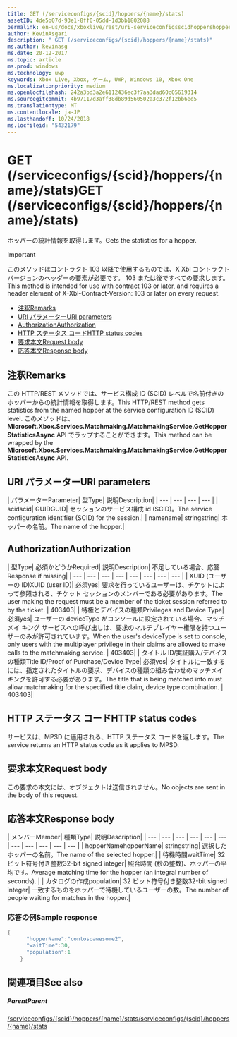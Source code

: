 ```yaml
---
title: GET (/serviceconfigs/{scid}/hoppers/{name}/stats)
assetID: 4de5b07d-93e1-8ff0-05dd-1d3bb1802088
permalink: en-us/docs/xboxlive/rest/uri-serviceconfigsscidhoppershoppernamestatsget.html
author: KevinAsgari
description: " GET (/serviceconfigs/{scid}/hoppers/{name}/stats)"
ms.author: kevinasg
ms.date: 20-12-2017
ms.topic: article
ms.prod: windows
ms.technology: uwp
keywords: Xbox Live, Xbox, ゲーム, UWP, Windows 10, Xbox One
ms.localizationpriority: medium
ms.openlocfilehash: 242a3bd3a2e6112436ec3f7aa3dad60c05619314
ms.sourcegitcommit: 4b97117d3aff38db89d560502a3c372f12bb6ed5
ms.translationtype: MT
ms.contentlocale: ja-JP
ms.lasthandoff: 10/24/2018
ms.locfileid: "5432179"
---
```

# <a name="get-serviceconfigsscidhoppersnamestats"></a><span data-ttu-id="8e605-104">GET (/serviceconfigs/{scid}/hoppers/{name}/stats)</span><span class="sxs-lookup"><span data-stu-id="8e605-104">GET (/serviceconfigs/{scid}/hoppers/{name}/stats)</span></span>

<span data-ttu-id="8e605-105">ホッパーの統計情報を取得します。</span><span class="sxs-lookup"><span data-stu-id="8e605-105">Gets the statistics for a hopper.</span></span>

> [!IMPORTANT]
> <span data-ttu-id="8e605-106">このメソッドはコントラクト 103 以降で使用するものでは、X Xbl コントラクト バージョンのヘッダーの要素が必要です。 103 または後ですべての要求します。</span><span class="sxs-lookup"><span data-stu-id="8e605-106">This method is intended for use with contract 103 or later, and requires a header element of X-Xbl-Contract-Version: 103 or later on every request.</span></span>

  * [<span data-ttu-id="8e605-107">注釈</span><span class="sxs-lookup"><span data-stu-id="8e605-107">Remarks</span></span>](#ID4ET)
  * [<span data-ttu-id="8e605-108">URI パラメーター</span><span class="sxs-lookup"><span data-stu-id="8e605-108">URI parameters</span></span>](#ID4E5)
  * [<span data-ttu-id="8e605-109">Authorization</span><span class="sxs-lookup"><span data-stu-id="8e605-109">Authorization</span></span>](#ID4EJB)
  * [<span data-ttu-id="8e605-110">HTTP ステータス コード</span><span class="sxs-lookup"><span data-stu-id="8e605-110">HTTP status codes</span></span>](#ID4E3C)
  * [<span data-ttu-id="8e605-111">要求本文</span><span class="sxs-lookup"><span data-stu-id="8e605-111">Request body</span></span>](#ID4EFD)
  * [<span data-ttu-id="8e605-112">応答本文</span><span class="sxs-lookup"><span data-stu-id="8e605-112">Response body</span></span>](#ID4EQD)

<a id="ID4ET"></a>


## <a name="remarks"></a><span data-ttu-id="8e605-113">注釈</span><span class="sxs-lookup"><span data-stu-id="8e605-113">Remarks</span></span>
<span data-ttu-id="8e605-114">この HTTP/REST メソッドでは、サービス構成 ID (SCID) レベルで名前付きのホッパーからの統計情報を取得します。</span><span class="sxs-lookup"><span data-stu-id="8e605-114">This HTTP/REST method gets statistics from the named hopper at the service configuration ID (SCID) level.</span></span> <span data-ttu-id="8e605-115">このメソッドは、 **Microsoft.Xbox.Services.Matchmaking.MatchmakingService.GetHopperStatisticsAsync** API でラップすることができます。</span><span class="sxs-lookup"><span data-stu-id="8e605-115">This method can be wrapped by the **Microsoft.Xbox.Services.Matchmaking.MatchmakingService.GetHopperStatisticsAsync** API.</span></span>  
<a id="ID4E5"></a>


## <a name="uri-parameters"></a><span data-ttu-id="8e605-116">URI パラメーター</span><span class="sxs-lookup"><span data-stu-id="8e605-116">URI parameters</span></span>

| <span data-ttu-id="8e605-117">パラメーター</span><span class="sxs-lookup"><span data-stu-id="8e605-117">Parameter</span></span>| <span data-ttu-id="8e605-118">型</span><span class="sxs-lookup"><span data-stu-id="8e605-118">Type</span></span>| <span data-ttu-id="8e605-119">説明</span><span class="sxs-lookup"><span data-stu-id="8e605-119">Description</span></span>|
| --- | --- | --- | --- |
| <span data-ttu-id="8e605-120">scid</span><span class="sxs-lookup"><span data-stu-id="8e605-120">scid</span></span>| <span data-ttu-id="8e605-121">GUID</span><span class="sxs-lookup"><span data-stu-id="8e605-121">GUID</span></span>| <span data-ttu-id="8e605-122">セッションのサービス構成 id (SCID)。</span><span class="sxs-lookup"><span data-stu-id="8e605-122">The service configuration identifier (SCID) for the session.</span></span>|
| <span data-ttu-id="8e605-123">name</span><span class="sxs-lookup"><span data-stu-id="8e605-123">name</span></span>| <span data-ttu-id="8e605-124">string</span><span class="sxs-lookup"><span data-stu-id="8e605-124">string</span></span>| <span data-ttu-id="8e605-125">ホッパーの名前。</span><span class="sxs-lookup"><span data-stu-id="8e605-125">The name of the hopper.</span></span>|

<a id="ID4EJB"></a>


## <a name="authorization"></a><span data-ttu-id="8e605-126">Authorization</span><span class="sxs-lookup"><span data-stu-id="8e605-126">Authorization</span></span>

| <span data-ttu-id="8e605-127">型</span><span class="sxs-lookup"><span data-stu-id="8e605-127">Type</span></span>| <span data-ttu-id="8e605-128">必須かどうか</span><span class="sxs-lookup"><span data-stu-id="8e605-128">Required</span></span>| <span data-ttu-id="8e605-129">説明</span><span class="sxs-lookup"><span data-stu-id="8e605-129">Description</span></span>| <span data-ttu-id="8e605-130">不足している場合、応答</span><span class="sxs-lookup"><span data-stu-id="8e605-130">Response if missing</span></span>|
| --- | --- | --- | --- | --- | --- | --- | --- |
| <span data-ttu-id="8e605-131">XUID (ユーザーの ID)</span><span class="sxs-lookup"><span data-stu-id="8e605-131">XUID (user ID)</span></span>| <span data-ttu-id="8e605-132">必須</span><span class="sxs-lookup"><span data-stu-id="8e605-132">yes</span></span>| <span data-ttu-id="8e605-133">要求を行っているユーザーは、チケットによって参照される、チケット セッションのメンバーである必要があります。</span><span class="sxs-lookup"><span data-stu-id="8e605-133">The user making the request must be a member of the ticket session referred to by the ticket.</span></span> | <span data-ttu-id="8e605-134">403</span><span class="sxs-lookup"><span data-stu-id="8e605-134">403</span></span>|
| <span data-ttu-id="8e605-135">特権とデバイスの種類</span><span class="sxs-lookup"><span data-stu-id="8e605-135">Privileges and Device Type</span></span>| <span data-ttu-id="8e605-136">必須</span><span class="sxs-lookup"><span data-stu-id="8e605-136">yes</span></span>| <span data-ttu-id="8e605-137">ユーザーの deviceType がコンソールに設定されている場合、マッチメイ キング サービスへの呼び出しは、要求のマルチプレイヤー権限を持つユーザーのみが許可されています。</span><span class="sxs-lookup"><span data-stu-id="8e605-137">When the user's deviceType is set to console, only users with the multiplayer privilege in their claims are allowed to make calls to the matchmaking service.</span></span> | <span data-ttu-id="8e605-138">403</span><span class="sxs-lookup"><span data-stu-id="8e605-138">403</span></span>|
| <span data-ttu-id="8e605-139">タイトル ID/実証購入/デバイスの種類</span><span class="sxs-lookup"><span data-stu-id="8e605-139">Title ID/Proof of Purchase/Device Type</span></span>| <span data-ttu-id="8e605-140">必須</span><span class="sxs-lookup"><span data-stu-id="8e605-140">yes</span></span>| <span data-ttu-id="8e605-141">タイトルに一致するには、指定されたタイトルの要求、デバイスの種類の組み合わせのマッチメイ キングを許可する必要があります。</span><span class="sxs-lookup"><span data-stu-id="8e605-141">The title that is being matched into must allow matchmaking for the specified title claim, device type combination.</span></span> | <span data-ttu-id="8e605-142">403</span><span class="sxs-lookup"><span data-stu-id="8e605-142">403</span></span>|

<a id="ID4E3C"></a>


## <a name="http-status-codes"></a><span data-ttu-id="8e605-143">HTTP ステータス コード</span><span class="sxs-lookup"><span data-stu-id="8e605-143">HTTP status codes</span></span>
<span data-ttu-id="8e605-144">サービスは、MPSD に適用される、HTTP ステータス コードを返します。</span><span class="sxs-lookup"><span data-stu-id="8e605-144">The service returns an HTTP status code as it applies to MPSD.</span></span>  
<a id="ID4EFD"></a>


## <a name="request-body"></a><span data-ttu-id="8e605-145">要求本文</span><span class="sxs-lookup"><span data-stu-id="8e605-145">Request body</span></span>

<span data-ttu-id="8e605-146">この要求の本文には、オブジェクトは送信されません。</span><span class="sxs-lookup"><span data-stu-id="8e605-146">No objects are sent in the body of this request.</span></span>

<a id="ID4EQD"></a>


## <a name="response-body"></a><span data-ttu-id="8e605-147">応答本文</span><span class="sxs-lookup"><span data-stu-id="8e605-147">Response body</span></span>

| <span data-ttu-id="8e605-148">メンバー</span><span class="sxs-lookup"><span data-stu-id="8e605-148">Member</span></span>| <span data-ttu-id="8e605-149">種類</span><span class="sxs-lookup"><span data-stu-id="8e605-149">Type</span></span>| <span data-ttu-id="8e605-150">説明</span><span class="sxs-lookup"><span data-stu-id="8e605-150">Description</span></span>|
| --- | --- | --- | --- | --- | --- | --- | --- | --- | --- | --- |
| <span data-ttu-id="8e605-151">hopperName</span><span class="sxs-lookup"><span data-stu-id="8e605-151">hopperName</span></span>| <span data-ttu-id="8e605-152">string</span><span class="sxs-lookup"><span data-stu-id="8e605-152">string</span></span>| <span data-ttu-id="8e605-153">選択したホッパーの名前。</span><span class="sxs-lookup"><span data-stu-id="8e605-153">The name of the selected hopper.</span></span>|
| <span data-ttu-id="8e605-154">待機時間</span><span class="sxs-lookup"><span data-stu-id="8e605-154">waitTime</span></span>| <span data-ttu-id="8e605-155">32 ビット符号付き整数</span><span class="sxs-lookup"><span data-stu-id="8e605-155">32-bit signed integer</span></span>| <span data-ttu-id="8e605-156">照合時間 (秒の整数)、ホッパーの平均です。</span><span class="sxs-lookup"><span data-stu-id="8e605-156">Average matching time for the hopper (an integral number of seconds).</span></span> |
| <span data-ttu-id="8e605-157">カタログの作成</span><span class="sxs-lookup"><span data-stu-id="8e605-157">population</span></span>| <span data-ttu-id="8e605-158">32 ビット符号付き整数</span><span class="sxs-lookup"><span data-stu-id="8e605-158">32-bit signed integer</span></span>| <span data-ttu-id="8e605-159">一致するものをホッパーで待機しているユーザーの数。</span><span class="sxs-lookup"><span data-stu-id="8e605-159">The number of people waiting for matches in the hopper.</span></span>|

<a id="ID4E1D"></a>


### <a name="sample-response"></a><span data-ttu-id="8e605-160">応答の例</span><span class="sxs-lookup"><span data-stu-id="8e605-160">Sample response</span></span>


```cpp
{
      "hopperName":"contosoawesome2",
      "waitTime":30,
      "population":1
    }


```


<a id="ID4EJE"></a>


## <a name="see-also"></a><span data-ttu-id="8e605-161">関連項目</span><span class="sxs-lookup"><span data-stu-id="8e605-161">See also</span></span>

<a id="ID4ELE"></a>


##### <a name="parent"></a><span data-ttu-id="8e605-162">Parent</span><span class="sxs-lookup"><span data-stu-id="8e605-162">Parent</span></span>  

[<span data-ttu-id="8e605-163">/serviceconfigs/{scid}/hoppers/{name}/stats</span><span class="sxs-lookup"><span data-stu-id="8e605-163">/serviceconfigs/{scid}/hoppers/{name}/stats</span></span>](uri-serviceconfigsscidhoppershoppernamestats.md)
